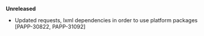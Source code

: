 **Unreleased**
* Updated requests, lxml dependencies in order to use platform packages [PAPP-30822, PAPP-31092]
